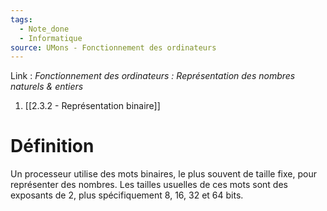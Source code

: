 ```yaml
---
tags:
  - Note_done
  - Informatique
source: UMons - Fonctionnement des ordinateurs
---
```


Link :
_Fonctionnement des ordinateurs : Représentation des nombres naturels & entiers_ 
1. [[2.3.2 - Représentation binaire]]

# Définition
Un processeur utilise des mots binaires, le plus souvent de taille fixe, pour représenter des nombres. Les tailles usuelles de ces mots sont des exposants de 2, plus spécifiquement 8, 16, 32 et 64 bits.